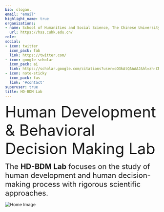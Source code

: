 ```yaml
---
bio: slogan.
email: "email"
highlight_name: true
organizations:
- name: School of Humanities and Social Science, The Chinese University of Hong Kong-Shenzhen
  url: https://hss.cuhk.edu.cn/
role: 
social:
- icon: twitter
  icon_pack: fab
  link: https://twitter.com/
- icon: google-scholar
  icon_pack: ai
  link: https://scholar.google.com/citations?user=oO3kAtQAAAAJ&hl=zh-CN
- icon: note-sticky
  icon_pack: fas
  link: '#contact'
superuser: true
title: HD-BDM Lab
---
```

<span style="font-size: 50px;">Human Development & Behavioral Decision Making Lab</span>


<span style="font-size: 24px;">The <strong>HD-BDM Lab</strong> focuses on the study of human development and human decision-making process with rigorous scientific approaches.</span>

<img src="/images/home.jpg" style="max-width: 50%;" alt="Home Image">



